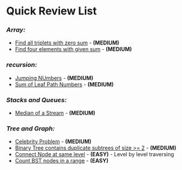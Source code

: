 # **Quick Review List**

### _**Array:**_
* [Find all triplets with zero sum](array/FindAllTripletsWithZeroSum.java) - **(MEDIUM)**
* [Find four elements with given sum](array/FourElementSumToGivenValue.java) - **(MEDIUM)**

### _**recursion:**_
* [Jumping NUmbers](recursion/JumpingNumbers.java) - **(MEDIUM)**
* [Sum of Leaf Path Numbers](recursion/SumOfLeafPathNumbers.java) - **(MEDIUM)**

### _**Stacks and Queues:**_
* [Median of a Stream](stacknqueue/MedianOfStream.java) - **(MEDIUM)**

### _**Tree and Graph:**_
* [Celebrity Problem](treengraph/CelebrityProblem.java) - **(MEDIUM)**
* [Binary Tree contains duplicate subtrees of size >= 2](treengraph/DuplicateSubtreeinBinaryTree.java) - **(MEDIUM)**
* [Connect Node at same level](treengraph/ConnectNodeAtSameLevel.java) - **(EASY)** - Level by level traversing
* [Count BST nodes in a range](treengraph/CountBSTNodesInRange.java) - **(EASY)**
